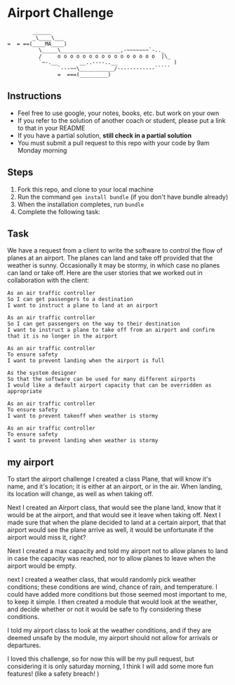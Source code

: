 Airport Challenge
=================

```
        ______
        _\____\___
=  = ==(____MA____)
          \_____\___________________,-~~~~~~~`-.._
          /     o o o o o o o o o o o o o o o o  |\_
          `~-.__       __..----..__                  )
                `---~~\___________/------------`````
                =  ===(_________)

```

Instructions
---------

* Feel free to use google, your notes, books, etc. but work on your own
* If you refer to the solution of another coach or student, please put a link to that in your README
* If you have a partial solution, **still check in a partial solution**
* You must submit a pull request to this repo with your code by 9am Monday morning

Steps
-------

1. Fork this repo, and clone to your local machine
2. Run the command `gem install bundle` (if you don't have bundle already)
3. When the installation completes, run `bundle`
4. Complete the following task:

Task
-----

We have a request from a client to write the software to control the flow of planes at an airport. The planes can land and take off provided that the weather is sunny. Occasionally it may be stormy, in which case no planes can land or take off.  Here are the user stories that we worked out in collaboration with the client:

```
As an air traffic controller
So I can get passengers to a destination
I want to instruct a plane to land at an airport

As an air traffic controller
So I can get passengers on the way to their destination
I want to instruct a plane to take off from an airport and confirm that it is no longer in the airport

As an air traffic controller
To ensure safety
I want to prevent landing when the airport is full

As the system designer
So that the software can be used for many different airports
I would like a default airport capacity that can be overridden as appropriate

As an air traffic controller
To ensure safety
I want to prevent takeoff when weather is stormy

As an air traffic controller
To ensure safety
I want to prevent landing when weather is stormy
```

## my airport

To start the airport challenge I created a class Plane, that will know it's name, and it's location; it is either at an airport, or in the air. When landing, its location will change, as well as when taking off.

Next I created an Airport class, that would see the plane land, know that it would be at the airport, and that would see it leave when taking off. Next I made sure that when the plane decided to land at a certain airport, that that airport would see the plane arrive as well, it would be unfortunate if the airport would miss it, right?

Next I created a max capacity and told my airport not to allow planes to land in case the capacity was reached, nor to allow planes to leave when the airport would be empty.

next I created a weather class, that would randomly pick weather conditions; these conditions are wind, chance of rain, and temperature. I could have added more conditions but those seemed most important to me, to keep it simple. I then created a module that would look at the weather, and decide whether or not it would be safe to fly considering these conditions.

I told my airport class to look at the weather conditions, and if they are deemed unsafe by the module, my airport should not allow for arrivals or departures.

I loved this challenge, so for now this will be my pull request, but considering it is only saturday morning, I think I will add some more fun features! (like a safety breach! )
